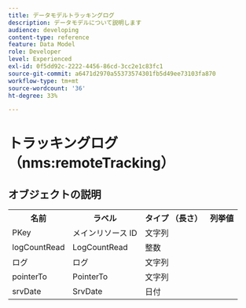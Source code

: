 ```yaml
---
title: データモデルトラッキングログ
description: データモデルについて説明します
audience: developing
content-type: reference
feature: Data Model
role: Developer
level: Experienced
exl-id: 0f5dd92c-2222-4456-86cd-3cc2e1c83fc1
source-git-commit: a6471d2970a55373574301fb5d49ee73103fa870
workflow-type: tm+mt
source-wordcount: '36'
ht-degree: 33%

---
```


# トラッキングログ （nms:remoteTracking）

## オブジェクトの説明

<table>
               <tr>
                  <th>名前</th>
                  <th>ラベル</th>
                  <th>タイプ （長さ）</th>
                  <th>列挙値</th>
               </tr>
               <tr>
                  <td>PKey</td>
                  <td>メインリソース ID</td>
                  <td>文字列 </td>
                  <td> </td>
               </tr>
               <tr>
                  <td>logCountRead</td>
                  <td>LogCountRead</td>
                  <td>整数 </td>
                  <td> </td>
               </tr>
               <tr>
                  <td>ログ</td>
                  <td>ログ</td>
                  <td>文字列 </td>
                  <td> </td>
               </tr>
               <tr>
                  <td>pointerTo</td>
                  <td>PointerTo</td>
                  <td>文字列 </td>
                  <td> </td>
               </tr>
               <tr>
                  <td>srvDate</td>
                  <td>SrvDate</td>
                  <td>日付 </td>
                  <td> </td>
               </tr>
            </table>
